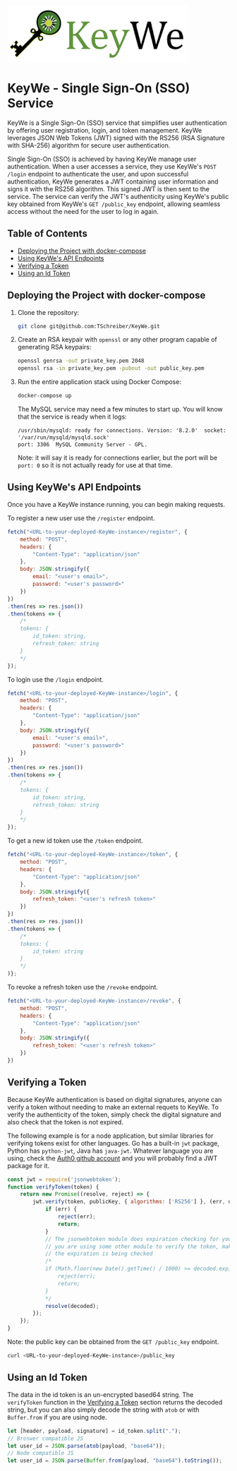 ![](https://github.com/TSchreiber/KeyWe/blob/main/public/logo-text-128px.png?raw=true)
# KeyWe - Single Sign-On (SSO) Service

KeyWe is a Single Sign-On (SSO) service that simplifies user authentication by
offering user registration, login, and token management. KeyWe leverages JSON
Web Tokens (JWT) signed with the RS256 (RSA Signature with SHA-256) algorithm
for secure user authentication.

Single Sign-On (SSO) is achieved by having KeyWe manage user authentication.
When a user accesses a service, they use KeyWe's `POST /login` endpoint to
authenticate the user, and upon successful authentication, KeyWe generates a
JWT containing user information and signs it with the RS256 algorithm. This
signed JWT is then sent to the service. The service can verify the JWT's
authenticity using KeyWe's public key obtained from KeyWe's `GET /public_key`
endpoint, allowing seamless access without the need for the user to log in again.

## Table of Contents

- [Deploying the Project with docker-compose](#deploying-the-project-with-docker-compose)
- [Using KeyWe's API Endpoints](#using-keywes-api-endpoints)
- [Verifying a Token](#verifying-a-token)
- [Using an Id Token](#using-an-id-token)

## Deploying the Project with docker-compose

1. Clone the repository:

   ```bash
   git clone git@github.com:TSchreiber/KeyWe.git
   ```

2. Create an RSA keypair with `openssl` or any other program capable of generating RSA keypairs:

   ```bash
   openssl genrsa -out private_key.pem 2048
   openssl rsa -in private_key.pem -pubout -out public_key.pem
   ```

3. Run the entire application stack using Docker Compose:

   ```bash
   docker-compose up
   ```

   The MySQL service may need a few minutes to start up. You will know that the service is ready when it logs:

   ```text
   /usr/sbin/mysqld: ready for connections. Version: '8.2.0'  socket: '/var/run/mysqld/mysqld.sock'
   port: 3306  MySQL Community Server - GPL.
   ```

   Note: it will say it is ready for connections earlier, but the port will be `port: 0` so it is not actually ready for use at that time.

## Using KeyWe's API Endpoints

Once you have a KeyWe instance running, you can begin making requests.

To register a new user use the `/register` endpoint.

```js
fetch("<URL-to-your-deployed-KeyWe-instance>/register", {
    method: "POST",
    headers: {
        "Content-Type": "application/json"
    },
    body: JSON.stringify({
        email: "<user's email>",
        password: "<user's password>"
    })
})
.then(res => res.json())
.then(tokens => {
    /*
    tokens: {
        id_token: string,
        refresh_token: string
    }
    */
});
```

To login use the `/login` endpoint.

```js
fetch("<URL-to-your-deployed-KeyWe-instance>/login", {
    method: "POST",
    headers: {
        "Content-Type": "application/json"
    },
    body: JSON.stringify({
        email: "<user's email>",
        password: "<user's password>"
    })
})
.then(res => res.json())
.then(tokens => {
    /*
    tokens: {
        id_token: string,
        refresh_token: string
    }
    */
});
```

To get a new id token use the `/token` endpoint.

```js
fetch("<URL-to-your-deployed-KeyWe-instance>/token", {
    method: "POST",
    headers: {
        "Content-Type": "application/json"
    },
    body: JSON.stringify({
        refresh_token: "<user's refresh token>"
    })
})
.then(res => res.json())
.then(tokens => {
    /*
    tokens: {
        id_token: string
    }
    */
)};
```

To revoke a refresh token use the `/revoke` endpoint.

```js
fetch("<URL-to-your-deployed-KeyWe-instance>/revoke", {
    method: "POST",
    headers: {
        "Content-Type": "application/json"
    },
    body: JSON.stringify({
        refresh_token: "<user's refresh token>"
    })
})
```

## Verifying a Token

Because KeyWe authentication is based on digital signatures, anyone can verify
a token without needing to make an external requets to KeyWe. To verify the
authenticity of the token, simply check the digital signature and also check
that the token is not expired.

The following example is for a node application, but similar libraries for
verifying tokens exist for other languages. Go has a built-in `jwt` package,
Python has `python-jwt`, Java has `java-jwt`. Whatever language you are using,
check the [Auth0 github account](github.com/auth0) and you will probably find
a JWT package for it.

```js
const jwt = require('jsonwebtoken');
function verifyToken(token) {
    return new Promise((resolve, reject) => {
        jwt.verify(token, publicKey, { algorithms: ['RS256'] }, (err, decoded) => {
            if (err) {
                reject(err);
                return;
            }
            // The jsonwebtoken module does expiration checking for you, but if
            // you are using some other module to verify the token, make sure
            // the expiration is being checked
            /*
            if (Math.floor(new Date().getTime() / 1000) >= decoded.exp) {
                reject(err);
                return;
            }
            */
            resolve(decoded);
        });
    });
}
```

Note: the public key can be obtained from the `GET /public_key` endpoint.
```bash
curl <URL-to-your-deployed-KeyWe-instance>/public_key
```

## Using an Id Token

The data in the id token is an un-encrypted based64 string. The `verifyToken`
function in the [Verifying a Token](#verifying-a-token) section returns the
decoded string, but you can also simply decode the string with `atob` or
with `Buffer.from` if you are using node.

```js
let [header, payload, signature] = id_token.split(".");
// Broswer compatible JS
let user_id = JSON.parse(atob(payload, "base64"));
// Node compatible JS
let user_id = JSON.parse(Buffer.from(payload, "base64").toString());
```
